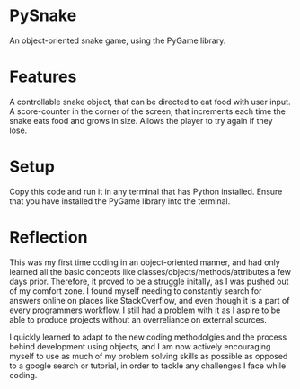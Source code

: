 # PySnake

An object-oriented snake game, using the PyGame library. 

# Features

A controllable snake object, that can be directed to eat food with user input.
A score-counter in the corner of the screen, that increments each time the snake eats food and grows in size.
Allows the player to try again if they lose.

# Setup

Copy this code and run it in any terminal that has Python installed.
Ensure that you have installed the PyGame library into the terminal.

# Reflection

This was my first time coding in an object-oriented manner, and had only learned all the basic concepts like classes/objects/methods/attributes a few days prior.
Therefore, it proved to be a struggle initally, as I was pushed out of my comfort zone. I found myself needing to constantly search for answers online on places like StackOverflow, and even though it is a part of every programmers workflow, I still had a problem with it as I aspire to be able to produce projects without an overreliance on external sources.

I quickly learned to adapt to the new coding methodolgies and the process behind development using objects, and I am now actively encouraging myself to use as much of my problem solving skills as possible as opposed to a google search or tutorial, in order to tackle any challenges I face while coding.
